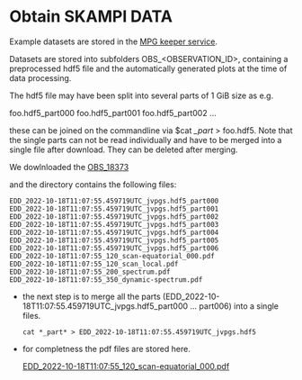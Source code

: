 # Obtain SKAMPI DATA 

Example datasets are stored in the [MPG keeper
service](https://keeper.mpdl.mpg.de/d/26112717a86f48b8a30d/).

Datasets are stored into subfolders OBS_<OBSERVATION_ID>, containing a
preprocessed hdf5 file and the automatically generated plots at the
time of data processing. 

The hdf5 file may have been split into several parts of 1 GiB size as e.g. 

foo.hdf5_part000
foo.hdf5_part001
foo.hdf5_part002
...

these can be joined on the commandline via $cat *_part* > foo.hdf5. Note that the single parts can not be read individually and have to be merged into a single file after download. They can be deleted after merging.

We dowlnloaded the
[OBS_18373](https://keeper.mpdl.mpg.de/d/26112717a86f48b8a30d/?p=%2FOBS_18373&mode=list)

and the directory contains the following files:

```
EDD_2022-10-18T11:07:55.459719UTC_jvpgs.hdf5_part000
EDD_2022-10-18T11:07:55.459719UTC_jvpgs.hdf5_part001
EDD_2022-10-18T11:07:55.459719UTC_jvpgs.hdf5_part002
EDD_2022-10-18T11:07:55.459719UTC_jvpgs.hdf5_part003
EDD_2022-10-18T11:07:55.459719UTC_jvpgs.hdf5_part004
EDD_2022-10-18T11:07:55.459719UTC_jvpgs.hdf5_part005
EDD_2022-10-18T11:07:55.459719UTC_jvpgs.hdf5_part006
EDD_2022-10-18T11:07:55_120_scan-equatorial_000.pdf
EDD_2022-10-18T11:07:55_120_scan_local.pdf
EDD_2022-10-18T11:07:55_200_spectrum.pdf
EDD_2022-10-18T11:07:55_350_dynamic-spectrum.pdf
```

- the next step is to merge all the parts (EDD_2022-10-18T11:07:55.459719UTC_jvpgs.hdf5_part000 ... part006)
  into a single files.
  ```
  cat *_part* > EDD_2022-10-18T11:07:55.459719UTC_jvpgs.hdf5
  ```

- for completness the pdf files are stored here.

  [EDD_2022-10-18T11:07:55_120_scan-equatorial_000.pdf](https://github.com/hrkloeck/SKAMPI_DATA/blob/main/obtain_example_dataset/OBS_18373/EDD_2022-10-18T11%3A07%3A55_120_scan-equatorial_000.pdf)


